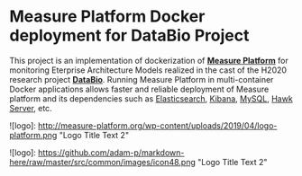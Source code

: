 # Measure Platform Docker deployment for DataBio Project

This project is an implementation of dockerization of **[Measure Platform](http://measure-platform.org/)** for monitoring Eterprise Architecture Models realized in the cast of the H2020 research project **[DataBio](https://www.databio.eu/)**. Running Measure Platform in multi-container Docker applications allows faster and reliable deployment of Measure platform and its dependencies such as [Elasticsearch](https://www.elastic.co/fr/products/elasticsearch), [Kibana](https://www.elastic.co/fr/products/kibana), [MySQL](https://www.mysql.com/), [Hawk Server](https://projects.eclipse.org/proposals/eclipse-hawk), etc.


![logo]: http://measure-platform.org/wp-content/uploads/2019/04/logo-platform.png "Logo Title Text 2"


![logo]: https://github.com/adam-p/markdown-here/raw/master/src/common/images/icon48.png "Logo Title Text 2"


